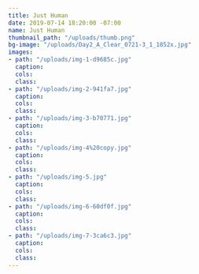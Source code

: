```yaml
---
title: Just Human
date: 2019-07-14 18:20:00 -07:00
name: Just Human
thumbnail_path: "/uploads/thumb.png"
bg-image: "/uploads/Day2_A_Clear_0721-3_1_1852x.jpg"
images:
- path: "/uploads/img-1-d9685c.jpg"
  caption: 
  cols: 
  class: 
- path: "/uploads/img-2-941fa7.jpg"
  caption: 
  cols: 
  class: 
- path: "/uploads/img-3-b70771.jpg"
  caption: 
  cols: 
  class: 
- path: "/uploads/img-4%20copy.jpg"
  caption: 
  cols: 
  class: 
- path: "/uploads/img-5.jpg"
  caption: 
  cols: 
  class: 
- path: "/uploads/img-6-60df0f.jpg"
  caption: 
  cols: 
  class: 
- path: "/uploads/img-7-3ca6c3.jpg"
  caption: 
  cols: 
  class: 
---
```



